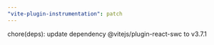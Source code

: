 ```yaml
---
"vite-plugin-instrumentation": patch
---
```


chore(deps): update dependency @vitejs/plugin-react-swc to v3.7.1
